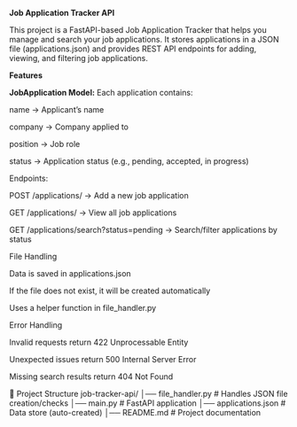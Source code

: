 **Job Application Tracker API**

This project is a FastAPI-based Job Application Tracker that helps you manage and search your job applications.
It stores applications in a JSON file (applications.json) and provides REST API endpoints for adding, viewing, and filtering job applications.

**Features**

**JobApplication Model:**
Each application contains:

name → Applicant’s name

company → Company applied to

position → Job role

status → Application status (e.g., pending, accepted, in progress)

Endpoints:

POST /applications/ → Add a new job application

GET /applications/ → View all job applications

GET /applications/search?status=pending → Search/filter applications by status

File Handling

Data is saved in applications.json

If the file does not exist, it will be created automatically

Uses a helper function in file_handler.py

Error Handling

Invalid requests return 422 Unprocessable Entity

Unexpected issues return 500 Internal Server Error

Missing search results return 404 Not Found

📂 Project Structure
job-tracker-api/
│── file_handler.py       # Handles JSON file creation/checks
│── main.py               # FastAPI application
│── applications.json     # Data store (auto-created)
│── README.md             # Project documentation